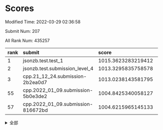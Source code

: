 # Scores

Modified Time: 2022-03-29 02:36:58

Submit Num: 207

All Rank Num: 435257

| rank |               submit               |       score        |       sigma        | pk_num |
| :--- | :--------------------------------- | :----------------- | :----------------- | :----- |
| 1    | jsonzb.test.test_1                 | 1015.3623283219412 | 0.8381925276201632 | 8413   |
| 2    | jsonzb.test.submission_level_4     | 1013.3295835758578 | 0.8429731775758857 | 8409   |
| 3    | cpp.21_12_24.submission-2b2ea0d7   | 1013.0238143581795 | 0.7946614223199858 | 8404   |
| 55   | cpp.2022_01_09.submission-5b0e3de2 | 1004.8425340058127 | 0.7352119532708025 | 8412   |
| 57   | cpp.2022_01_09.submission-816672bd | 1004.6215965145133 | 0.7364022959256764 | 8412   |


<details>
<summary>全部</summary>

| rank |                 submit                 |       score        |       sigma        | pk_num |
| :--- | :------------------------------------- | :----------------- | :----------------- | :----- |
| 1    | jsonzb.test.test_1                     | 1015.3623283219412 | 0.8381925276201632 | 8413   |
| 2    | jsonzb.test.submission_level_4         | 1013.3295835758578 | 0.8429731775758857 | 8409   |
| 3    | cpp.21_12_24.submission-2b2ea0d7       | 1013.0238143581795 | 0.7946614223199858 | 8404   |
| 4    | gobigger.level_3.submission_level_3_43 | 1011.9857813609385 | 0.7999186349663403 | 8414   |
| 5    | gobigger.level_3.submission_level_3_25 | 1011.855695395116  | 0.7917073672490579 | 8412   |
| 6    | gobigger.level_3.submission_level_3_24 | 1011.7007196860669 | 0.7715203645313344 | 8415   |
| 7    | gobigger.level_3.submission_level_3_3  | 1011.6170401307744 | 0.794603930230597  | 8411   |
| 8    | gobigger.level_3.submission_level_3_12 | 1011.4834871899103 | 0.7772627739541419 | 8414   |
| 9    | gobigger.level_3.submission_level_3_47 | 1011.1039297638097 | 0.7525484347651508 | 8409   |
| 10   | gobigger.level_3.submission_level_3_0  | 1011.1037852993024 | 0.7581244777516628 | 8413   |
| 11   | gobigger.level_3.submission_level_3_22 | 1010.9819683071863 | 0.7765305533538771 | 8417   |
| 12   | gobigger.level_3.submission_level_3_37 | 1010.9302605472848 | 0.7769039541925657 | 8415   |
| 13   | gobigger.level_3.submission_level_3_34 | 1010.9067646608547 | 0.7667490930293426 | 8408   |
| 14   | gobigger.level_3.submission_level_3_40 | 1010.9011203543536 | 0.7651568922334115 | 8409   |
| 15   | gobigger.level_3.submission_level_3_46 | 1010.8483714062573 | 0.7868954529890508 | 8410   |
| 16   | gobigger.level_3.submission_level_3_19 | 1010.7874996588693 | 0.7682085120842094 | 8413   |
| 17   | gobigger.level_3.submission_level_3_9  | 1010.7219616768049 | 0.7826525770659853 | 8413   |
| 18   | gobigger.level_3.submission_level_3_44 | 1010.7112813022275 | 0.7635748826051085 | 8411   |
| 19   | gobigger.level_3.submission_level_3_13 | 1010.5228291253651 | 0.7818196818085767 | 8406   |
| 20   | gobigger.level_3.submission_level_3_33 | 1010.4845495428466 | 0.7678690693877889 | 8413   |
| 21   | gobigger.level_3.submission_level_3_17 | 1010.4679448112323 | 0.7496437415896591 | 8416   |
| 22   | gobigger.level_3.submission_level_3_31 | 1010.3999016061472 | 0.7733666734057003 | 8413   |
| 23   | gobigger.level_3.submission_level_3_5  | 1010.30053148491   | 0.7580074725787689 | 8409   |
| 24   | gobigger.level_3.submission_level_3_32 | 1010.2427322252033 | 0.761243455120522  | 8407   |
| 25   | gobigger.level_3.submission_level_3_15 | 1010.2196593962386 | 0.7457222338274613 | 8414   |
| 26   | gobigger.level_3.submission_level_3_27 | 1010.1163970949852 | 0.7699256517964688 | 8412   |
| 27   | gobigger.level_3.submission_level_3_14 | 1010.114835098649  | 0.7694817252112639 | 8411   |
| 28   | gobigger.level_3.submission_level_3_6  | 1010.0309434941995 | 0.7838227585988558 | 8412   |
| 29   | gobigger.level_3.submission_level_3_7  | 1009.9688470563395 | 0.7413722512197365 | 8419   |
| 30   | gobigger.level_3.submission_level_3_8  | 1009.958233840184  | 0.7631695433715373 | 8407   |
| 31   | gobigger.level_3.submission_level_3_42 | 1009.9197364887062 | 0.7596230655256634 | 8407   |
| 32   | gobigger.level_3.submission_level_3_48 | 1009.8874864469035 | 0.7514112457500378 | 8411   |
| 33   | gobigger.level_3.submission_level_3_11 | 1009.8525475131462 | 0.7416527171728989 | 8411   |
| 34   | gobigger.level_3.submission_level_3_29 | 1009.8499822847272 | 0.7587738634792873 | 8415   |
| 35   | gobigger.level_3.submission_level_3_23 | 1009.8434734467742 | 0.7496485278123353 | 8410   |
| 36   | gobigger.level_3.submission_level_3_1  | 1009.799434819045  | 0.7535387675955746 | 8411   |
| 37   | gobigger.level_3.submission_level_3_16 | 1009.7415129986896 | 0.754968189977549  | 8409   |
| 38   | gobigger.level_3.submission_level_3_39 | 1009.7008190828832 | 0.7496125660673284 | 8407   |
| 39   | gobigger.level_3.submission_level_3_41 | 1009.6930842710472 | 0.7461760125462062 | 8408   |
| 40   | gobigger.level_3.submission_level_3_26 | 1009.6823725453444 | 0.765985508135472  | 8409   |
| 41   | gobigger.level_3.submission_level_3_36 | 1009.5664408854875 | 0.7341795838493911 | 8413   |
| 42   | gobigger.level_3.submission_level_3_49 | 1009.5568890507418 | 0.7739623611216192 | 8413   |
| 43   | gobigger.level_3.submission_level_3_45 | 1009.3669021803918 | 0.7531803255335707 | 8402   |
| 44   | gobigger.level_3.submission_level_3_10 | 1009.330810407359  | 0.7566148339277687 | 8406   |
| 45   | gobigger.level_3.submission_level_3_35 | 1009.2892392023106 | 0.7478128389769522 | 8412   |
| 46   | gobigger.level_3.submission_level_3_2  | 1009.2033244737434 | 0.7537002975939443 | 8414   |
| 47   | gobigger.level_3.submission_level_3_38 | 1009.1922284583482 | 0.7380680628643066 | 8410   |
| 48   | gobigger.level_3.submission_level_3_20 | 1008.8903430002824 | 0.7678046469450152 | 8412   |
| 49   | gobigger.level_3.submission_level_3_18 | 1008.8746678211229 | 0.7540700277784288 | 8409   |
| 50   | gobigger.level_3.submission_level_3_28 | 1008.7428602695237 | 0.7555382356855246 | 8407   |
| 51   | gobigger.level_3.submission_level_3_4  | 1008.6183683194142 | 0.7441198977137021 | 8408   |
| 52   | gobigger.level_3.submission_level_3_30 | 1008.3297425294453 | 0.7825907186173561 | 8404   |
| 53   | gobigger.level_3.submission_level_3_21 | 1007.4385584675657 | 0.7418608747823409 | 8407   |
| 54   | gobigger.level_1.submission_level_1_41 | 1005.3280207835679 | 0.7330365093614759 | 8410   |
| 55   | cpp.2022_01_09.submission-5b0e3de2     | 1004.8425340058127 | 0.7352119532708025 | 8412   |
| 56   | gobigger.level_1.submission_level_1_49 | 1004.810480284348  | 0.7234710349204171 | 8413   |
| 57   | cpp.2022_01_09.submission-816672bd     | 1004.6215965145133 | 0.7364022959256764 | 8412   |
| 58   | gobigger.level_1.submission_level_1_8  | 1004.4419613641547 | 0.7294775831554039 | 8408   |
| 59   | gobigger.level_1.submission_level_1_20 | 1004.2312711227995 | 0.7175521002780443 | 8408   |
| 60   | gobigger.level_1.submission_level_1_45 | 1004.1212189897174 | 0.7088076704120794 | 8418   |
| 61   | gobigger.level_1.submission_level_1_47 | 1004.0261568235386 | 0.7183957345985855 | 8411   |
| 62   | gobigger.level_1.submission_level_1_33 | 1003.9382223319744 | 0.7172551152518498 | 8411   |
| 63   | gobigger.level_1.submission_level_1_37 | 1003.8540894530211 | 0.7091920078950951 | 8414   |
| 64   | gobigger.level_1.submission_level_1_17 | 1003.8319100691692 | 0.7191986160859519 | 8414   |
| 65   | gobigger.level_1.submission_level_1_42 | 1003.8173148591296 | 0.7207063902791113 | 8415   |
| 66   | gobigger.level_1.submission_level_1_29 | 1003.6977374569335 | 0.7127211672879803 | 8406   |
| 67   | gobigger.level_1.submission_level_1_12 | 1003.5905920166645 | 0.7234353002103608 | 8416   |
| 68   | gobigger.level_1.submission_level_1_36 | 1003.5780071850044 | 0.7336114681046402 | 8411   |
| 69   | gobigger.level_1.submission_level_1_7  | 1003.5758913772457 | 0.7218686480277121 | 8412   |
| 70   | gobigger.level_1.submission_level_1_26 | 1003.5743008380929 | 0.7209097856761156 | 8408   |
| 71   | gobigger.level_1.submission_level_1_2  | 1003.5735634936651 | 0.7196678399598099 | 8413   |
| 72   | gobigger.level_1.submission_level_1_10 | 1003.5203872958316 | 0.7183568356201644 | 8411   |
| 73   | gobigger.level_1.submission_level_1_43 | 1003.5063784486655 | 0.7051276253244473 | 8410   |
| 74   | gobigger.level_1.submission_level_1_23 | 1003.4278253760787 | 0.7173845989889429 | 8413   |
| 75   | gobigger.level_1.submission_level_1_24 | 1003.4161171169375 | 0.7176718966268029 | 8413   |
| 76   | gobigger.level_1.submission_level_1_3  | 1003.3406890767559 | 0.7221146435602568 | 8408   |
| 77   | gobigger.level_1.submission_level_1_6  | 1003.3161107873436 | 0.7208103578491499 | 8406   |
| 78   | gobigger.level_1.submission_level_1_15 | 1003.260152331967  | 0.7195792356621682 | 8409   |
| 79   | gobigger.level_1.submission_level_1_14 | 1003.2595677154297 | 0.6994265362645102 | 8415   |
| 80   | gobigger.level_1.submission_level_1_0  | 1003.1555115238499 | 0.7113680834164195 | 8407   |
| 81   | gobigger.level_1.submission_level_1_5  | 1003.1460522496461 | 0.7160975080750868 | 8418   |
| 82   | gobigger.level_1.submission_level_1_1  | 1003.1415540980821 | 0.704804995072321  | 8412   |
| 83   | gobigger.level_1.submission_level_1_27 | 1003.1038989417244 | 0.7166736498013545 | 8410   |
| 84   | gobigger.level_1.submission_level_1_35 | 1003.0833492006544 | 0.7211838466831156 | 8410   |
| 85   | gobigger.level_1.submission_level_1_22 | 1003.0709509557821 | 0.7148793203905186 | 8407   |
| 86   | gobigger.level_1.submission_level_1_31 | 1003.0690204265974 | 0.701482958618223  | 8409   |
| 87   | gobigger.level_1.submission_level_1_9  | 1003.0093774211068 | 0.7045967916726793 | 8412   |
| 88   | gobigger.level_1.submission_level_1_16 | 1002.8516194880643 | 0.7069501130864043 | 8409   |
| 89   | gobigger.level_1.submission_level_1_34 | 1002.8240108754035 | 0.7128392788977109 | 8412   |
| 90   | gobigger.level_1.submission_level_1_13 | 1002.7921695965233 | 0.717258343802658  | 8411   |
| 91   | gobigger.level_1.submission_level_1_30 | 1002.7494221343751 | 0.7198655704296385 | 8411   |
| 92   | gobigger.level_1.submission_level_1_25 | 1002.7009500645757 | 0.714472685224173  | 8412   |
| 93   | gobigger.level_1.submission_level_1_4  | 1002.6541455950746 | 0.7210514688184391 | 8408   |
| 94   | gobigger.level_1.submission_level_1_40 | 1002.5730082756506 | 0.713918631013824  | 8412   |
| 95   | gobigger.level_1.submission_level_1_11 | 1002.4481564921275 | 0.724519459014752  | 8410   |
| 96   | gobigger.level_1.submission_level_1_21 | 1002.4107787907566 | 0.7251789517433258 | 8414   |
| 97   | gobigger.level_1.submission_level_1_44 | 1002.3551462760404 | 0.704947882650505  | 8412   |
| 98   | gobigger.level_1.submission_level_1_48 | 1002.3403946290396 | 0.7137839225582389 | 8411   |
| 99   | gobigger.level_1.submission_level_1_46 | 1002.2547821784573 | 0.7198240557240552 | 8410   |
| 100  | gobigger.level_1.submission_level_1_18 | 1002.2184114367857 | 0.7311110253298583 | 8410   |
| 101  | gobigger.level_1.submission_level_1_38 | 1002.1322710439431 | 0.7242806398068741 | 8411   |
| 102  | gobigger.level_1.submission_level_1_28 | 1002.0683149754714 | 0.710505234790376  | 8409   |
| 103  | gobigger.level_1.submission_level_1_39 | 1002.0270865867886 | 0.7035280804428196 | 8412   |
| 104  | gobigger.level_1.submission_level_1_19 | 1001.8593966742651 | 0.7163991447889491 | 8410   |
| 105  | gobigger.level_1.submission_level_1_32 | 1001.7341366381553 | 0.7152662573500161 | 8409   |
| 106  | gobigger.random.submission_random_27   | 997.64761478816    | 0.6952478944676246 | 8408   |
| 107  | gobigger.random.submission_random_41   | 997.603821444287   | 0.7075016020180777 | 8408   |
| 108  | gobigger.random.submission_random_16   | 996.7329521687741  | 0.709870182065566  | 8411   |
| 109  | gobigger.random.submission_random_44   | 996.6761607306187  | 0.7168607604054977 | 8406   |
| 110  | gobigger.random.submission_random_30   | 996.6443805189115  | 0.7067652418839836 | 8409   |
| 111  | gobigger.random.submission_random_19   | 996.6236333751814  | 0.7086744721665609 | 8411   |
| 112  | gobigger.random.submission_random_4    | 996.6169649329725  | 0.711399981053625  | 8407   |
| 113  | gobigger.random.submission_random_10   | 996.5997879300123  | 0.7102028569407893 | 8410   |
| 114  | gobigger.random.submission_random_43   | 996.5940760311222  | 0.7099940692175126 | 8412   |
| 115  | gobigger.random.submission_random_8    | 996.5257994716856  | 0.7074937093602938 | 8404   |
| 116  | gobigger.random.submission_random_34   | 996.5142734877529  | 0.7076723588560065 | 8408   |
| 117  | gobigger.random.submission_random_18   | 996.5082438008587  | 0.7148073578009752 | 8412   |
| 118  | gobigger.random.submission_random_39   | 996.437815012382   | 0.7065868013965111 | 8412   |
| 119  | gobigger.random.submission_random_3    | 996.3843540182825  | 0.7114488941729227 | 8411   |
| 120  | gobigger.random.submission_random_13   | 996.3837188243868  | 0.699472956549694  | 8411   |
| 121  | gobigger.random.submission_random_37   | 996.3464619861631  | 0.7021551222746849 | 8413   |
| 122  | gobigger.random.submission_random_14   | 996.3365105668623  | 0.709008005296165  | 8413   |
| 123  | gobigger.random.submission_random_31   | 996.2602093516502  | 0.7190891264317599 | 8406   |
| 124  | gobigger.random.submission_random_11   | 996.2548882715346  | 0.7256830769778809 | 8413   |
| 125  | gobigger.random.submission_random_7    | 996.2334487050458  | 0.7191165834414445 | 8412   |
| 126  | gobigger.random.submission_random_49   | 996.1796563503567  | 0.7099255783920403 | 8414   |
| 127  | gobigger.random.submission_random_25   | 996.1166914216382  | 0.7124938336817874 | 8409   |
| 128  | gobigger.random.submission_random_1    | 996.0793108332361  | 0.7234515071139317 | 8413   |
| 129  | gobigger.random.submission_random_46   | 996.0628049649519  | 0.7083388570130081 | 8409   |
| 130  | gobigger.random.submission_random_33   | 996.0278839820853  | 0.7037684901149578 | 8410   |
| 131  | gobigger.random.submission_random_6    | 996.0112523714824  | 0.7116938036090513 | 8411   |
| 132  | gobigger.random.submission_random_29   | 995.9406016503041  | 0.7025604867139345 | 8409   |
| 133  | gobigger.random.submission_random_0    | 995.915540751117   | 0.7088160781264985 | 8413   |
| 134  | gobigger.random.submission_random_38   | 995.8847786761683  | 0.7106884100421996 | 8403   |
| 135  | gobigger.random.submission_random_40   | 995.8800039416926  | 0.7028759912372184 | 8412   |
| 136  | gobigger.random.submission_random_36   | 995.8531320219818  | 0.7022073971520989 | 8410   |
| 137  | gobigger.random.submission_random_48   | 995.8105322923274  | 0.7236656659316627 | 8410   |
| 138  | gobigger.random.submission_random_35   | 995.7938803123617  | 0.7099903742425083 | 8413   |
| 139  | gobigger.random.submission_random_32   | 995.7731046705494  | 0.7252533710860669 | 8412   |
| 140  | gobigger.random.submission_random_20   | 995.7637372379303  | 0.7138998128382726 | 8416   |
| 141  | gobigger.random.submission_random_5    | 995.7591347646909  | 0.7163382493915028 | 8413   |
| 142  | gobigger.random.submission_random_45   | 995.7467545870195  | 0.7129621408831277 | 8409   |
| 143  | gobigger.random.submission_random_26   | 995.6451395535543  | 0.7140013200416514 | 8413   |
| 144  | gobigger.random.submission_random_9    | 995.6110888782528  | 0.6989539294284448 | 8408   |
| 145  | gobigger.random.submission_random_47   | 995.5919948803734  | 0.7185958963485628 | 8409   |
| 146  | gobigger.random.submission_random_22   | 995.588318490282   | 0.7269294832817083 | 8411   |
| 147  | gobigger.random.submission_random_15   | 995.4883492224072  | 0.7039047152360198 | 8412   |
| 148  | gobigger.random.submission_random_42   | 995.4244034288564  | 0.7141190706826305 | 8416   |
| 149  | gobigger.random.submission_random_2    | 995.3212730774942  | 0.7060922511853155 | 8413   |
| 150  | gobigger.random.submission_random_12   | 995.3072285449679  | 0.7082416776859003 | 8411   |
| 151  | gobigger.random.submission_random_28   | 995.2368261387904  | 0.7129352735699668 | 8410   |
| 152  | gobigger.random.submission_random_24   | 995.2291153496774  | 0.7276738310278783 | 8415   |
| 153  | gobigger.random.submission_random_21   | 995.2115836250191  | 0.7093475697726463 | 8411   |
| 154  | gobigger.random.submission_random_23   | 994.9445117935481  | 0.6956478782656809 | 8412   |
| 155  | gobigger.random.submission_random_17   | 994.5122243277727  | 0.7314226453219022 | 8412   |
| 156  | gobigger.level_2.submission_level_2_12 | 994.1498455797931  | 0.7163963022908997 | 8414   |
| 157  | gobigger.level_2.submission_level_2_11 | 993.7429186210898  | 0.7342646900959832 | 8411   |
| 158  | gobigger.level_2.submission_level_2_47 | 993.729627889853   | 0.7276509157776231 | 8412   |
| 159  | gobigger.level_2.submission_level_2_8  | 993.5897414110814  | 0.7394689102003238 | 8415   |
| 160  | gobigger.level_2.submission_level_2_6  | 993.0843503769237  | 0.7286981133796103 | 8413   |
| 161  | gobigger.level_2.submission_level_2_43 | 993.0387108243469  | 0.7331910991376289 | 8407   |
| 162  | gobigger.level_2.submission_level_2_2  | 993.0253990516902  | 0.7468434406991488 | 8415   |
| 163  | gobigger.level_2.submission_level_2_13 | 992.8559145415244  | 0.7455991254042875 | 8410   |
| 164  | gobigger.level_2.submission_level_2_42 | 992.8189536607505  | 0.7430228363784214 | 8405   |
| 165  | gobigger.level_2.submission_level_2_9  | 992.773017071074   | 0.7193604925725151 | 8403   |
| 166  | gobigger.level_2.submission_level_2_0  | 992.7550322515498  | 0.7433517158995334 | 8411   |
| 167  | gobigger.level_2.submission_level_2_19 | 992.4472716183213  | 0.7384746278183107 | 8409   |
| 168  | gobigger.level_2.submission_level_2_21 | 992.4426085910052  | 0.7476001128180371 | 8413   |
| 169  | gobigger.level_2.submission_level_2_28 | 992.4406262443256  | 0.7482219943519962 | 8413   |
| 170  | gobigger.level_2.submission_level_2_14 | 992.425052065538   | 0.7565341486692284 | 8415   |
| 171  | gobigger.level_2.submission_level_2_49 | 992.4129337375332  | 0.7444426576703613 | 8401   |
| 172  | gobigger.level_2.submission_level_2_15 | 992.3704004575601  | 0.7534054297952273 | 8410   |
| 173  | gobigger.level_2.submission_level_2_39 | 992.3619991119814  | 0.739352933764671  | 8409   |
| 174  | gobigger.level_2.submission_level_2_37 | 992.2278856366129  | 0.7627779907830021 | 8410   |
| 175  | gobigger.level_2.submission_level_2_29 | 992.2254892714169  | 0.7617148006094426 | 8414   |
| 176  | gobigger.level_2.submission_level_2_1  | 992.2156631417794  | 0.7521838496239309 | 8403   |
| 177  | gobigger.level_2.submission_level_2_34 | 992.1800368750071  | 0.7333748481302363 | 8412   |
| 178  | gobigger.level_2.submission_level_2_48 | 992.1062606365235  | 0.7452410539922268 | 8408   |
| 179  | gobigger.level_2.submission_level_2_27 | 992.0936852134473  | 0.764485418381391  | 8414   |
| 180  | gobigger.level_2.submission_level_2_23 | 992.0822718671159  | 0.7447778511769527 | 8412   |
| 181  | gobigger.level_2.submission_level_2_30 | 992.0230979330946  | 0.7607840204135903 | 8410   |
| 182  | gobigger.level_2.submission_level_2_35 | 991.9799009570088  | 0.7388421243514405 | 8410   |
| 183  | gobigger.level_2.submission_level_2_46 | 991.9724322552654  | 0.7377164711316196 | 8409   |
| 184  | gobigger.level_2.submission_level_2_20 | 991.9175123992992  | 0.7275669109437347 | 8413   |
| 185  | gobigger.level_2.submission_level_2_7  | 991.9103398518095  | 0.7371504329417647 | 8408   |
| 186  | gobigger.level_2.submission_level_2_22 | 991.8887957195809  | 0.7328977777162909 | 8407   |
| 187  | gobigger.level_2.submission_level_2_36 | 991.8751846120008  | 0.7536377266283738 | 8409   |
| 188  | gobigger.level_2.submission_level_2_45 | 991.8672036434765  | 0.7525727845182063 | 8412   |
| 189  | gobigger.level_2.submission_level_2_33 | 991.8001834735323  | 0.7504292216481177 | 8408   |
| 190  | gobigger.level_2.submission_level_2_40 | 991.790907799587   | 0.7482018215546872 | 8415   |
| 191  | gobigger.level_2.submission_level_2_18 | 991.7521660017877  | 0.7340855174767936 | 8411   |
| 192  | gobigger.level_2.submission_level_2_31 | 991.7506351124185  | 0.7499303293975603 | 8409   |
| 193  | gobigger.level_2.submission_level_2_4  | 991.6550174621619  | 0.7401743174824925 | 8410   |
| 194  | gobigger.level_2.submission_level_2_44 | 991.4518852023336  | 0.7483541992228131 | 8414   |
| 195  | gobigger.level_2.submission_level_2_10 | 991.4270151470694  | 0.752949422790716  | 8411   |
| 196  | gobigger.level_2.submission_level_2_41 | 991.400234218083   | 0.7522230455167447 | 8413   |
| 197  | gobigger.level_2.submission_level_2_5  | 991.3422193205975  | 0.7528100162678245 | 8414   |
| 198  | gobigger.level_2.submission_level_2_24 | 991.2830533089818  | 0.7417795161545703 | 8415   |
| 199  | gobigger.level_2.submission_level_2_25 | 991.2551320313556  | 0.7572518702768715 | 8407   |
| 200  | gobigger.level_2.submission_level_2_26 | 991.1712799508424  | 0.7613458992443847 | 8408   |
| 201  | gobigger.level_2.submission_level_2_38 | 991.1449675801505  | 0.7565750606342754 | 8414   |
| 202  | gobigger.level_2.submission_level_2_3  | 991.0719499724167  | 0.7512484498204336 | 8410   |
| 203  | gobigger.level_2.submission_level_2_17 | 990.4225702717309  | 0.7673138655511895 | 8411   |
| 204  | gobigger.level_2.submission_level_2_16 | 990.3705096337012  | 0.7638486403954257 | 8413   |
| 205  | gobigger.level_2.submission_level_2_32 | 989.803688056298   | 0.7770585162313877 | 8412   |
| 206  | gobigger.none.submission_none_0        | 979.6683422581356  | 1.188463904848376  | 8410   |
| 207  | gobigger.none.submission_none_1        | 976.6917484016615  | 1.444149147573587  | 8414   |

</details>